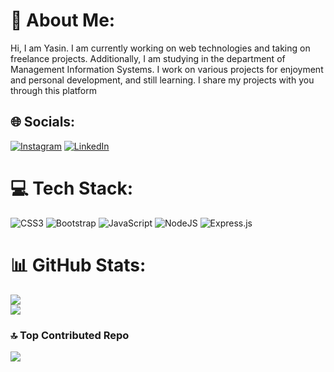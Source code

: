 # 💫 About Me:
Hi, I am Yasin. I am currently working on web technologies and taking on freelance projects. Additionally, I am studying in the department of Management Information Systems. I work on various projects for enjoyment and personal development, and still learning. I share my projects with you through this platform


## 🌐 Socials:
[![Instagram](https://img.shields.io/badge/Instagram-%23E4405F.svg?logo=Instagram&logoColor=white)](https://instagram.com/yasinacar.jpg) [![LinkedIn](https://img.shields.io/badge/LinkedIn-%230077B5.svg?logo=linkedin&logoColor=white)](https://www.linkedin.com/in/yasin-acar-44931223a/) 

# 💻 Tech Stack:
![CSS3](https://img.shields.io/badge/css3-%231572B6.svg?style=flat&logo=css3&logoColor=white) ![Bootstrap](https://img.shields.io/badge/bootstrap-%238511FA.svg?style=flat&logo=bootstrap&logoColor=white) ![JavaScript](https://img.shields.io/badge/javascript-%23323330.svg?style=flat&logo=javascript&logoColor=%23F7DF1E) ![NodeJS](https://img.shields.io/badge/node.js-6DA55F?style=flat&logo=node.js&logoColor=white) ![Express.js](https://img.shields.io/badge/express.js-%23404d59.svg?style=flat&logo=express&logoColor=%2361DAFB)
# 📊 GitHub Stats:

![](https://github-readme-streak-stats.herokuapp.com/?user=yasinaacar&theme=merko&hide_border=false)<br/>
![](https://github-readme-stats.vercel.app/api/top-langs/?username=yasinaacar&theme=merko&hide_border=false&include_all_commits=true&count_private=false&layout=compact)

### 🔝 Top Contributed Repo
![](https://github-contributor-stats.vercel.app/api?username=yasinaacar&limit=5&theme=gruvbox&combine_all_yearly_contributions=true)
 
